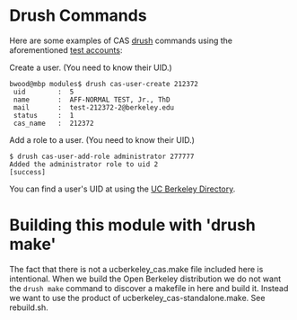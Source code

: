 # Drush Commands

Here are some examples of CAS [drush](http://www.drush.org/en/master/) commands using the aforementioned [test accounts](index.html#user-accounts-for-testing):

Create a user.  (You need to know their UID.)
```
bwood@mbp modules$ drush cas-user-create 212372
 uid        :  5
 name       :  AFF-NORMAL TEST, Jr., ThD
 mail       :  test-212372-2@berkeley.edu
 status     :  1
 cas_name   :  212372
```

Add a role to a user. (You need to know their UID.)
```
$ drush cas-user-add-role administrator 277777
Added the administrator role to uid 2                                                                                       [success]
```

You can find a user's UID at using the [UC Berkeley Directory](http://www.berkeley.edu/directory).

# Building this module with 'drush make'

The fact that there is not a ucberkeley_cas.make file included here is
intentional.  When we build the Open Berkeley distribution we do not want the  `drush
make` command to discover a makefile in here and build it. Instead we want to use the
product of ucberkeley_cas-standalone.make.  See rebuild.sh.

